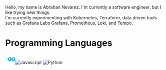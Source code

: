 Hello, my name is Abrahan Nevarez. I'm currently a software engineer, but I like trying new things.<br/>I'm currently experimenting with Kubernetes, Terraform, data driven tools such as Grafana Labs Grafana, Prometheus, Loki, and Tempo.<br/><h1>Programming Languages</h1> <div styles='display: inline-block'>![Golang](https://github.com/zenith110/zenith110/blob/main/golang_logo_icon_171073.png)![Javascript](https://github.com/zenith110/zenith110/blob/main/javascript-371774.ico) ![Python](https://github.com/zenith110/zenith110/blob/main/python-452091.ico)</div>
